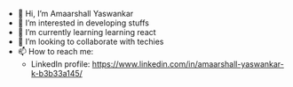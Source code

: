 - 👋 Hi, I’m Amaarshall Yaswankar
- 👀 I’m interested in developing stuffs
- 🌱 I’m currently learning learning react
- 💞️ I’m looking to collaborate with techies
- 📫 How to reach me: 
     * LinkedIn profile: https://www.linkedin.com/in/amaarshall-yaswankar-k-b3b33a145/

<!---
amaarshall-qt/amaarshall-qt is a ✨ special ✨ repository because its `README.md` (this file) appears on your GitHub profile.
You can click the Preview link to take a look at your changes.
--->
